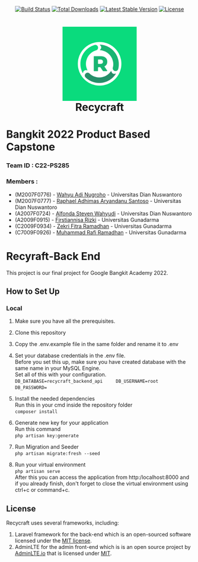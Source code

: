 <p align="center">
<a href="https://travis-ci.org/laravel/framework"><img src="https://travis-ci.org/laravel/framework.svg" alt="Build Status"></a>
<a href="https://packagist.org/packages/laravel/framework"><img src="https://img.shields.io/packagist/dt/laravel/framework" alt="Total Downloads"></a>
<a href="https://packagist.org/packages/laravel/framework"><img src="https://img.shields.io/packagist/v/laravel/framework" alt="Latest Stable Version"></a>
<a href="https://packagist.org/packages/laravel/framework"><img src="https://img.shields.io/packagist/l/laravel/framework" alt="License"></a>
</p>

<h1 align="center">
  <img align="center" src="https://github.com/Recycraft/.github/blob/main/assets/racycraft.jpg"  width="200"></img>
<br>
Recycraft
</h1>

#  Bangkit 2022 Product Based Capstone

### Team ID : C22-PS285

### Members : 
* (M2007F0776) - [Wahyu Adi Nugroho](https://github.com/wahyu-adi-n) - Universitas Dian Nuswantoro
* (M2007F0777) - [Raphael Adhimas Aryandanu Santoso](https://github.com/raphaeldanu) - Universitas Dian Nuswantoro
* (A2007F0724) - [Alfonda Steven Wahyudi](https://github.com/alfondasteven) - Universitas Dian Nuswantoro
* (A2009F0915) - [Firstiannisa Rizki](https://github.com/ftiannisa) - Universitas Gunadarma
* (C2009F0934) - [Zekri Fitra Ramadhan](https://github.com/yusrankun) - Universitas Gunadarma
* (C7009F0926) - [Muhammad Rafi Ramadhan](https://github.com/rafi016) - Universitas Gunadarma

# Recyraft-Back End
This project is our final project for Google Bangkit Academy 2022.

## How to Set Up
### Local
1. Make sure you have all the prerequisites. 
2. Clone this repository
3. Copy the .env.example file in the same folder and rename it to .env 
4. Set your database credentials in the .env file.  
  Before you set this up, make sure you have created database with the same name in your MySQL Engine.  
  Set all of this with your configuration.  
  `DB_DATABASE=recycraft_backend_api    
   DB_USERNAME=root    
   DB_PASSWORD=`

5. Install the needed dependencies  
  Run this in your cmd inside the repository folder  
  `composer install`
6. Generate new key for your application  
  Run this command  
  `php artisan key:generate`
7. Run Migration and Seeder  
  `php artisan migrate:fresh --seed`
8. Run your virtual environment  
  `php artisan serve`  
  After this you can access the application from http:/localhost:8000 and if you already finish, don't forget to close the virtual environment using ctrl+c or command+c.

## License
Recycraft uses several frameworks, including:
1. Laravel framework for the back-end which is an open-sourced software licensed under the [MIT license](https://opensource.org/licenses/MIT).
2. AdminLTE for the admin front-end which is is an open source project by [AdminLTE.io](https://adminlte.io) that is licensed under [MIT](https://opensource.org/licenses/MIT).

<!-- Color : #04DE7D -->

